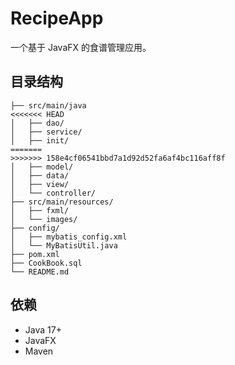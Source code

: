 # RecipeApp

一个基于 JavaFX 的食谱管理应用。

## 目录结构
```
├── src/main/java
<<<<<<< HEAD
│   ├── dao/
│   ├── service/
│   ├── init/
=======
>>>>>>> 158e4cf06541bbd7a1d92d52fa6af4bc116aff8f
│   ├── model/
│   ├── data/
│   ├── view/
│   └── controller/
├── src/main/resources/
│   ├── fxml/
│   └── images/
├── config/
│   ├── mybatis_config.xml
│   └── MyBatisUtil.java
├── pom.xml
├── CookBook.sql
└── README.md
```
## 依赖
- Java 17+
- JavaFX
- Maven
